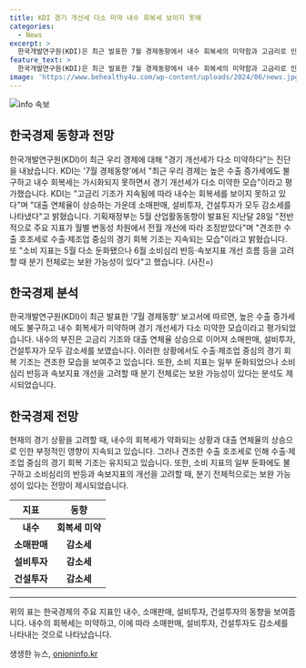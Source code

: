 ```yaml
---
title: KDI 경기 개선세 다소 미약 내수 회복세 보이지 못해
categories:
  - News
excerpt: >
  한국개발연구원(KDI)은 최근 발표한 7월 경제동향에서 내수 회복세의 미약함과 고금리로 인한 내수의 부진을 지적했다. 소비·제조업 중심의 경제 회복은 지속되지만, 대출 연체율 상승과 소매판매, 설비투자, 건설투자의 감소세가 우려된다고 전했다. 반면, 기획재정부는 5월의 조정된 주요 경제지표와 견조한 수출 호조세를 강조하며 분기 전체적인 경제 상황은 보완 가능성이 있다고 전망했다.
feature_text: >
  한국개발연구원(KDI)은 최근 발표한 7월 경제동향에서 내수 회복세의 미약함과 고금리로 인한 내수의 부진을 지적했다. 소비·제조업 중심의 경제 회복은 지속되지만, 대출 연체율 상승과 소매판매, 설비투자, 건설투자의 감소세가 우려된다고 전했다. 반면, 기획재정부는 5월의 조정된 주요 경제지표와 견조한 수출 호조세를 강조하며 분기 전체적인 경제 상황은 보완 가능성이 있다고 전망했다.
image: 'https://www.behealthy4u.com/wp-content/uploads/2024/06/news.jpg'
---
```


<p><img src="https://www.behealthy4u.com/wp-content/uploads/2024/06/news.jpg" alt="info 속보" /></p>

<h2>한국경제 동향과 전망</h2>

<p data-ke-size="size16">한국개발연구원(KDI)이 최근 우리 경제에 대해 "경기 개선세가 다소 미약하다"는 진단을 내놨습니다. KDI는 '7월 경제동향'에서 "최근 우리 경제는 높은 수출 증가세에도 불구하고 내수 회복세는 가시화되지 못하면서 경기 개선세가 다소 미약한 모습"이라고 평가했습니다. KDI는 "고금리 기조가 지속됨에 따라 내수는 회복세를 보이지 못하고 있다"며 "대출 연체율이 상승하는 가운데 소매판매, 설비투자, 건설투자가 모두 감소세를 나타냈다"고 밝혔습니다. 기획재정부는 5월 산업활동동향이 발표된 지난달 28일 "전반적으로 주요 지표가 월별 변동성 차원에서 전월 개선에 따라 조정받았다"며 "견조한 수출 호조세로 수출·제조업 중심의 경기 회복 기조는 지속되는 모습"이라고 밝혔습니다. 또 "소비 지표는 5월 다소 둔화됐으나 6월 소비심리 반등·속보지표 개선 흐름 등을 고려할 때 분기 전체로는 보완 가능성이 있다"고 했습니다. (사진=)</p>

<h2 data-ke-size="size26">한국경제 분석</h2>

<p data-ke-size="size16">한국개발연구원(KDI)이 최근 발표한 '7월 경제동향' 보고서에 따르면, 높은 수출 증가세에도 불구하고 내수 회복세가 미약하며 경기 개선세가 다소 미약한 모습이라고 평가되었습니다. 내수의 부진은 고금리 기조와 대출 연체율 상승으로 이어져 소매판매, 설비투자, 건설투자가 모두 감소세를 보였습니다. 이러한 상황에서도 수출·제조업 중심의 경기 회복 기조는 견조한 모습을 보여주고 있습니다. 또한, 소비 지표는 일부 둔화되었으나 소비심리 반등과 속보지표 개선을 고려할 때 분기 전체로는 보완 가능성이 있다는 분석도 제시되었습니다.</p>

<h2 data-ke-size="size26">한국경제 전망</h2>

<p data-ke-size="size16">현재의 경기 상황을 고려할 때, 내수의 회복세가 약화되는 상황과 대출 연체율의 상승으로 인한 부정적인 영향이 지속되고 있습니다. 그러나 견조한 수출 호조세로 인해 수출·제조업 중심의 경기 회복 기조는 유지되고 있습니다. 또한, 소비 지표의 일부 둔화에도 불구하고 소비심리의 반등과 속보지표의 개선을 고려할 때, 분기 전체적으로는 보완 가능성이 있다는 전망이 제시되었습니다.</p>

<table>
<thead>
    <tr>
        <th style="text-align: center;">지표</th>
        <th style="text-align: center;">동향</th>
    </tr>
</thead>
<tbody>
    <tr>
        <td style="text-align: center;"><b>내수</b></td>
        <td style="text-align: center;"><b>회복세 미약</b></td>
    </tr>
    <tr>
        <td style="text-align: center;"><b>소매판매</b></td>
        <td style="text-align: center;"><b>감소세</b></td>
    </tr>
    <tr>
        <td style="text-align: center;"><b>설비투자</b></td>
        <td style="text-align: center;"><b>감소세</b></td>
    </tr>
    <tr>
        <td style="text-align: center;"><b>건설투자</b></td>
        <td style="text-align: center;"><b>감소세</b></td>
    </tr>
</tbody>
</table>

<hr>

<p data-ke-size="size16">위의 표는 한국경제의 주요 지표인 내수, 소매판매, 설비투자, 건설투자의 동향을 보여줍니다. 내수의 회복세는 미약하고, 이에 따라 소매판매, 설비투자, 건설투자도 감소세를 나타내는 것으로 나타났습니다.</p>
생생한 뉴스, <a href="https://onioninfo.kr" rel="dofollow">onioninfo.kr</a>



